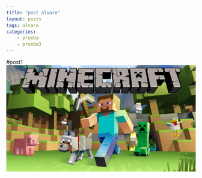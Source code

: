 ```yaml
---
title: "post alvaro"
layout: posts
tags: alvaro
categories: 
    - prueba
    - prueba3
---
```


#post1
![Image](/assets/img/minecraft1.webp)